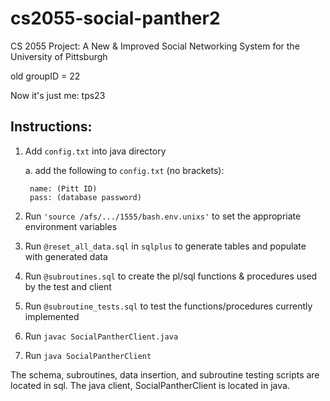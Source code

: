 # cs2055-social-panther2 #
CS 2055 Project: A New & Improved Social Networking System for the University of Pittsburgh

old groupID = 22

Now it's just me: tps23

## Instructions: ##
1. Add `config.txt` into java directory

	a. add the following to `config.txt` (no brackets):

		name: (Pitt ID)
		pass: (database password)


2. Run `'source /afs/.../1555/bash.env.unixs'` to set the appropriate environment variables
3. Run `@reset_all_data.sql` in `sqlplus` to generate tables and populate with generated data
4. Run `@subroutines.sql` to create the pl/sql functions & procedures used by the test and client
5. Run `@subroutine_tests.sql` to test the functions/procedures currently implemented
6. Run `javac SocialPantherClient.java`
7. Run `java SocialPantherClient`

The schema, subroutines, data insertion, and subroutine testing scripts are located in sql.
The java client, SocialPantherClient is located in java.
